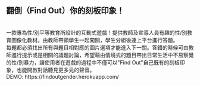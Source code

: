 ## 翻倒（Find Out）你的刻板印象！
<br>
一款專為性/別平等教育所設計的互動式遊戲！提供教師及宣導人員有趣的性/別教育圖像化教材。由教師帶領學生一起闖關，學生分組後連上平台進行答題。
<br>
每題都必須找出所有與題目相對應的圖片選項才能進入下一關。答錯的時候可由教師進行提示或是相關的議題討論，希望藉由情境式的題目帶出日常生活中不易察覺的性/別暴力，讓使用者在遊戲的過程中不僅可以"Find Out"自己既有的刻板印象，也能開啟對話聽見更多元的聲音。
<br>
DEMO: https://findoutgender.herokuapp.com/
